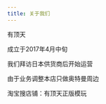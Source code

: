 ```yaml
---
title: 关于我们
---
```

<p>有顶天</p>
<p>成立于2017年4月中旬</p>
<p>我们拜访日本供货商后开始运营</p>
<p>由于业务调整本店只做奥特曼周边</p>
<p>淘宝搜店铺：有顶天正版模玩</p>
